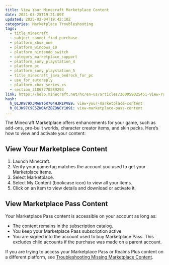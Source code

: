 ```yaml
---
title: View Your Minecraft Marketplace Content
date: 2021-03-25T19:21:09Z
updated: 2025-02-04T19:42:10Z
categories: Marketplace Troubleshooting
tags:
  - title_minecraft
  - subject_cannot_find_purchase
  - platform_xbox_one
  - platform_windows_10
  - platform_nintendo_switch
  - category_marketplace_support
  - platform_sony_playstation_4
  - platform_pc
  - platform_sony_playstation_5
  - title_minecraft_java_bedrock_for_pc
  - use_for_autoreply
  - platform_xbox_series_xs
  - section_31867770289293
link: https://help.minecraft.net/hc/en-us/articles/360059025451-View-Your-Minecraft-Marketplace-Content
hash:
  h_01JK979XJMAWT6R704HJR1PVE9: view-your-marketplace-content
  h_01JK97C9E5ZW0AYZBZDNCY1091: view-marketplace-pass-content
---
```


The Minecraft Marketplace offers enhancements for your game, such as add-ons, pre-built worlds, character creator items, and skin packs. Here’s how to view and activate your content:

## View Your Marketplace Content

1.  Launch Minecraft.
2.  Verify your gamertag matches the account you used to get your Marketplace items.
3.  Select Marketplace.
4.  Select My Content (bookcase icon) to view all your items.
5.  Click on an item to view details and download or activate it. 

## View Marketplace Pass Content

Your Marketplace Pass content is accessible on your account as long as:

- The content remains in the subscription catalog.
- You keep your Marketplace Pass subscription active.
- You are signed into the account used to buy Marketplace Pass. This excludes child accounts if the purchase was made on a parent account.

If you are trying to access your Marketplace Pass or Realms Plus content on a different platform, see [Troubleshooting Missing Marketplace Content](./I-Can-t-Find-My-Marketplace-Pass-Content.md).
